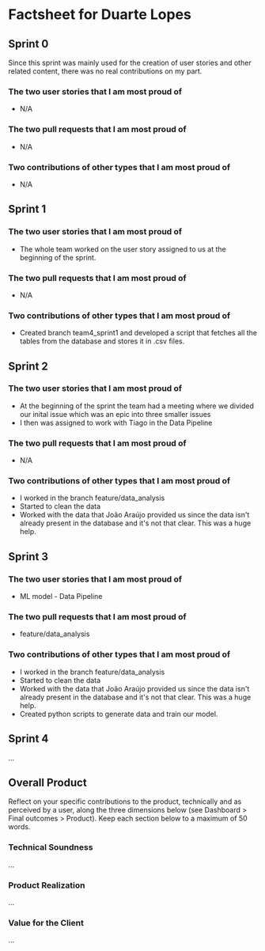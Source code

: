 # Factsheet for Duarte Lopes

## Sprint 0

Since this sprint was mainly used for the creation of user stories and other related content, there was no real contributions on my part.


### The two user stories that I am most proud of

* N/A


### The two pull requests that I am most proud of

* N/A


### Two contributions of other types that I am most proud of

* N/A

## Sprint 1

### The two user stories that I am most proud of

* The whole team worked on the user story assigned to us at the beginning of the sprint.


### The two pull requests that I am most proud of

* N/A


### Two contributions of other types that I am most proud of

* Created branch team4_sprint1 and developed a script that fetches all the tables from the database and stores it in .csv files.


## Sprint 2

### The two user stories that I am most proud of

* At the beginning of the sprint the team had a meeting where we divided our inital issue which was an epic into three smaller issues
* I then was assigned to work with Tiago in the Data Pipeline


### The two pull requests that I am most proud of

* N/A


### Two contributions of other types that I am most proud of

* I worked in the branch feature/data_analysis
* Started to clean the data
* Worked with the data that João Araújo provided us since the data isn't already present in the database and it's not that clear. This was a huge help.


## Sprint 3

### The two user stories that I am most proud of

* ML model - Data Pipeline

### The two pull requests that I am most proud of

* feature/data_analysis


### Two contributions of other types that I am most proud of

* I worked in the branch feature/data_analysis
* Started to clean the data
* Worked with the data that João Araújo provided us since the data isn't already present in the database and it's not that clear. This was a huge help.
* Created python scripts to generate data and train our model.


## Sprint 4

...


## Overall Product

Reflect on your specific contributions to the product, technically and as perceived by a user, along the three dimensions below (see Dashboard > Final outcomes > Product). Keep each section below to a maximum of 50 words.


### Technical Soundness

...


### Product Realization

...


### Value for the Client

...

